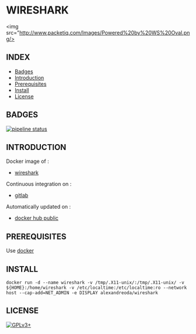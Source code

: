 # WIRESHARK

<img src="http://www.packetiq.com/Images/Powered%20by%20WS%20Oval.png/>


## INDEX

- [Badges](#BADGES)
- [Introduction](#INTRODUCTION)
- [Prerequisites](#PREREQUISITESITES)
- [Install](#INSTALL)
- [License](#LICENSE)


## BADGES

[![pipeline status](https://gitlab.com/oda-alexandre/wireshark/badges/master/pipeline.svg)](https://gitlab.com/oda-alexandre/wireshark/commits/master)



## INTRODUCTION

Docker image of :

- [wireshark](https://www.wireshark.org)

Continuous integration on :

- [gitlab](https://gitlab.com/oda-alexandre/wireshark/pipelines)

Automatically updated on :

- [docker hub public](https://hub.docker.com/r/alexandreoda/wireshark)


## PREREQUISITES

Use [docker](https://www.docker.com)


## INSTALL

```
docker run -d --name wireshark -v /tmp/.X11-unix/:/tmp/.X11-unix/ -v ${HOME}:/home/wireshark -v /etc/localtime:/etc/localtime:ro --network host --cap-add=NET_ADMIN -e DISPLAY alexandreoda/wireshark
```


## LICENSE

[![GPLv3+](http://gplv3.fsf.org/gplv3-127x51.png)](https://gitlab.com/oda-alexandre/wireshark/blob/master/LICENSE)
